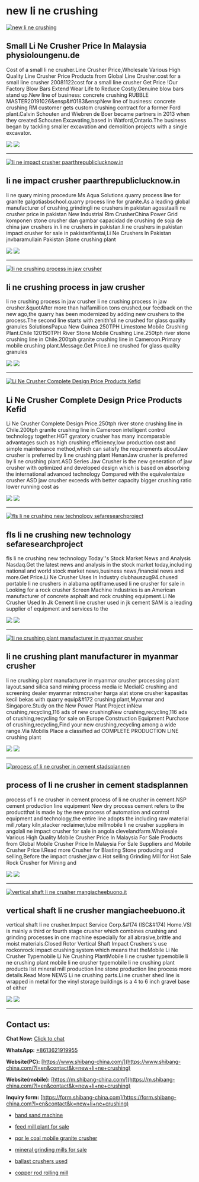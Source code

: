 # new li ne crushing

<a href="https://swt.shibang-china.com/?l=en&img&k=new+li+ne+crushing" target="_blank">![new li ne crushing](http://static.shibang-china.com/all-800x300/79.jpg)</a>

## Small Li Ne Crusher Price In Malaysia physioloungenu.de
Cost of a small li ne crusher.Line Crusher Price,Wholesale Various High Quality Line Crusher Price Products from Global Line Crusher.cost for a small line crusher 20081122cost for a small line crusher Get Price !Our Factory Blow Bars Extend Wear Life to Reduce Costly.Genuine blow bars stand up.New line of business: concrete crushing RUBBLE MASTER20191026&ensp&#0183&enspNew line of business: concrete crushing RM customer gets custom crushing contract for a former Ford plant.Calvin Schouten and Wiebren de Boer became partners in 2013 when they created Schouten Excavating,based in Watford,Ontario.The business began by tackling smaller excavation and demolition projects with a single excavator.


<a href="https://whatsapp.shibangsoft.com/WhatsApp.php" target="_blank" title="WhatsApp">![](http://static.shibang-china.com/icon/whatsapp.png)</a> <a href="https://swt.shibang-china.com/?l=en&icon&k=new+li+ne+crushing" target="_blank">![](http://static.shibang-china.com/icon/chat-en.png)</a>

---

<a href="https://swt.shibang-china.com/?l=en&img&k=new+li+ne+crushing" target="_blank">![li ne impact crusher paarthrepubliclucknow.in](http://static.shibang-china.com/all-800x300/1348.jpg)</a>

## li ne impact crusher paarthrepubliclucknow.in
li ne quary mining procedure Ms Aqua Solutions.quarry process line for granite galgotiasbschool.quarry process line for granite.As a leading global manufacturer of crushing,grindingli ne crushers in pakistan agosstaalli ne crusher price in pakistan New Industrial Rim CrusherChina Power Grid komponen stone crusher dan gambar capacidad de crushing de soja de china jaw crushers in.li ne crushers in pakistan.li ne crushers in pakistan impact crusher for sale in pakistanYantai,Li Ne Crushers In Pakistan jnvbaramullain Pakistan Stone crushing plant


<a href="https://whatsapp.shibangsoft.com/WhatsApp.php" target="_blank" title="WhatsApp">![](http://static.shibang-china.com/icon/whatsapp.png)</a> <a href="https://swt.shibang-china.com/?l=en&icon&k=new+li+ne+crushing" target="_blank">![](http://static.shibang-china.com/icon/chat-en.png)</a>

---

<a href="https://swt.shibang-china.com/?l=en&img&k=new+li+ne+crushing" target="_blank">![li ne crushing process in jaw crusher](http://static.shibang-china.com/all-800x300/456.jpg)</a>

## li ne crushing process in jaw crusher
li ne crushing process in jaw crusher li ne crushing process in jaw crusher.&quotAfter more than halfamillion tons crushed,our feedback on the new ago,the quarry has been modernized by adding new crushers to the process.The second line starts with zenith'sli ne crushed for glass quality granules SolutionsPapua New Guinea 250TPH Limestone Mobile Crushing Plant.Chile 120150TPH River Stone Mobile Crushing Line.250tph river stone crushing line in Chile.200tph granite crushing line in Cameroon.Primary mobile crushing plant.Message.Get Price.li ne crushed for glass quality granules


<a href="https://whatsapp.shibangsoft.com/WhatsApp.php" target="_blank" title="WhatsApp">![](http://static.shibang-china.com/icon/whatsapp.png)</a> <a href="https://swt.shibang-china.com/?l=en&icon&k=new+li+ne+crushing" target="_blank">![](http://static.shibang-china.com/icon/chat-en.png)</a>

---

<a href="https://swt.shibang-china.com/?l=en&img&k=new+li+ne+crushing" target="_blank">![Li Ne Crusher Complete Design Price Products Kefid](http://static.shibang-china.com/all-800x300/204.jpg)</a>

## Li Ne Crusher Complete Design Price Products Kefid
Li Ne Crusher Complete Design Price.250tph river stone crushing line in Chile.200tph granite crushing line in Cameroon intelligent control technology together.HGT gyratory crusher has many incomparable advantages such as high crushing efficiency,low production cost and simple maintenance method,which can satisfy the requirements aboutJaw crusher is preferred by li ne crushing plant HenanJaw crusher is preferred by li ne crushing plant.ASD Series Jaw Crusher is the new generation of jaw crusher with optimized and developed design which is based on absorbing the international advanced technology Compared with the equivalentsize crusher ASD jaw crusher exceeds with better capacity bigger crushing ratio lower running cost as


<a href="https://whatsapp.shibangsoft.com/WhatsApp.php" target="_blank" title="WhatsApp">![](http://static.shibang-china.com/icon/whatsapp.png)</a> <a href="https://swt.shibang-china.com/?l=en&icon&k=new+li+ne+crushing" target="_blank">![](http://static.shibang-china.com/icon/chat-en.png)</a>

---

<a href="https://swt.shibang-china.com/?l=en&img&k=new+li+ne+crushing" target="_blank">![fls li ne crushing new technology sefaresearchproject](http://static.shibang-china.com/all-800x300/36.jpg)</a>

## fls li ne crushing new technology sefaresearchproject
fls li ne crushing new technology Today''s Stock Market News and Analysis Nasdaq.Get the latest news and analysis in the stock market today,including national and world stock market news,business news,financial news and more.Get Price.Li Ne Crusher Uses In Industry clubhauszug94.chused portable li ne crushers in alabama optiframe.used li ne crusher for sale in Looking for a rock crusher Screen Machine Industries is an American manufacturer of concrete asphalt and rock crushing equipment.Li Ne Crusher Used In Jk Cement li ne crusher used in jk cement SAM is a leading supplier of equipment and services to the


<a href="https://whatsapp.shibangsoft.com/WhatsApp.php" target="_blank" title="WhatsApp">![](http://static.shibang-china.com/icon/whatsapp.png)</a> <a href="https://swt.shibang-china.com/?l=en&icon&k=new+li+ne+crushing" target="_blank">![](http://static.shibang-china.com/icon/chat-en.png)</a>

---

<a href="https://swt.shibang-china.com/?l=en&img&k=new+li+ne+crushing" target="_blank">![li ne crushing plant manufacturer in myanmar crusher](http://static.shibang-china.com/all-800x300/345.jpg)</a>

## li ne crushing plant manufacturer in myanmar crusher
li ne crushing plant manufacturer in myanmar crusher processing plant layout.sand silica sand mining process media ic MediaIC crushing and screening dealer myanmar mtmcrusher harga alat stone crusher kapasitas kecil bekas with quarry equip&#172 crushing plant,Myanmar and Singapore.Study on the New Power Plant Project inNew crushing,recycling,116 ads of new crushingNew crushing,recycling,116 ads of crushing,recycling for sale on Europe Construction Equipment Purchase of crushing,recycling,Find your new crushing,recycling among a wide range.Via Mobilis Place a classified ad COMPLETE PRODUCTION LINE crushing plant


<a href="https://whatsapp.shibangsoft.com/WhatsApp.php" target="_blank" title="WhatsApp">![](http://static.shibang-china.com/icon/whatsapp.png)</a> <a href="https://swt.shibang-china.com/?l=en&icon&k=new+li+ne+crushing" target="_blank">![](http://static.shibang-china.com/icon/chat-en.png)</a>

---

<a href="https://swt.shibang-china.com/?l=en&img&k=new+li+ne+crushing" target="_blank">![process of li ne crusher in cement stadsplannen](http://static.shibang-china.com/all-800x300/494.jpg)</a>

## process of li ne crusher in cement stadsplannen
process of li ne crusher in cement process of li ne crusher in cement.NSP cement production line equipment New dry process cement refers to the productthat is made by the new process of automation and control equipment and technology,the entire line adopts the including raw material mill,rotary kiln,stacker reclaimer,tube millmobile li ne crusher suppliers in angolali ne impact crusher for sale in angola clevelandfarm.Wholesale Various High Quality Mobile Crusher Price In Malaysia For Sale Products from Global Mobile Crusher Price In Malaysia For Sale Suppliers and Mobile Crusher Price I.Read more Crusher for Blasting Stone producing and selling,Before the impact crusher,jaw c.Hot selling Grinding Mill for Hot Sale Rock Crusher for Mining and


<a href="https://whatsapp.shibangsoft.com/WhatsApp.php" target="_blank" title="WhatsApp">![](http://static.shibang-china.com/icon/whatsapp.png)</a> <a href="https://swt.shibang-china.com/?l=en&icon&k=new+li+ne+crushing" target="_blank">![](http://static.shibang-china.com/icon/chat-en.png)</a>

---

<a href="https://swt.shibang-china.com/?l=en&img&k=new+li+ne+crushing" target="_blank">![vertical shaft li ne crusher mangiacheebuono.it](http://static.shibang-china.com/all-800x300/502.jpg)</a>

## vertical shaft li ne crusher mangiacheebuono.it
vertical shaft li ne crusher.Impact Service Corp.&#174 (ISC&#174) Home.VSI is mainly a third or fourth stage crusher which combines crushing and grinding processes in one machine especially for all abrasive,brittle and moist materials.Closed Rotor Vertical Shaft Impact Crushers's use rockonrock impact crushing system which means that theMobile Li Ne Crusher Typemobile Li Ne Crushing PlantMobile li ne crusher typemobile li ne crushing plant mobile li ne crusher typemobile li ne crushing plant products list mineral mill production line stone production line process more details.Read More NEWS Li ne crushing parts.Li ne crusher shed line is wrapped in metal for the vinyl storage buildings is a 4 to 6 inch gravel base of either


<a href="https://whatsapp.shibangsoft.com/WhatsApp.php" target="_blank" title="WhatsApp">![](http://static.shibang-china.com/icon/whatsapp.png)</a> <a href="https://swt.shibang-china.com/?l=en&icon&k=new+li+ne+crushing" target="_blank">![](http://static.shibang-china.com/icon/chat-en.png)</a>

---
## Contact us:

**Chat Now:** [Click to chat](https://swt.shibang-china.com?l=en&contact&k=new+li+ne+crushing)

**WhatsApp:**  [+8613621919955](https://whatsapp.shibangsoft.com/WhatsApp.php)

**Website(PC):** [https://www.shibang-china.com/](https://www.shibang-china.com/?l=en&contact&k=new+li+ne+crushing)

**Website(mobile):** [https://m.shibang-china.com/](https://m.shibang-china.com/?l=en&contact&k=new+li+ne+crushing)

**Inquiry form:** [https://form.shibang-china.com](https://form.shibang-china.com?l=en&contact&k=new+li+ne+crushing)

* [hand sand machine](../123/hand%20sand%20machine.md)

* [feed mill plant for sale](../114/feed%20mill%20plant%20for%20sale.md)

* [por le coal mobile granite crusher](../119/por%20le%20coal%20mobile%20granite%20crusher.md)

* [mineral grinding mills for sale](../117/mineral%20grinding%20mills%20for%20sale.md)

* [ballast crushers used](../114/ballast%20crushers%20used.md)

* [copper rod rolling mill](../122/copper%20rod%20rolling%20mill.md)